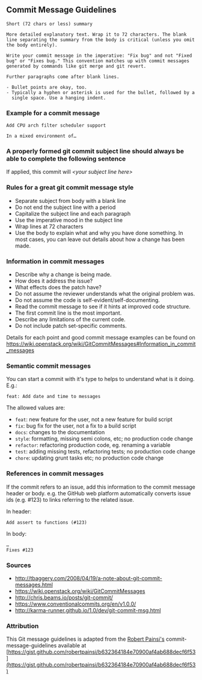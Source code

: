 ## Commit Message Guidelines

```
Short (72 chars or less) summary

More detailed explanatory text. Wrap it to 72 characters. The blank
line separating the summary from the body is critical (unless you omit
the body entirely).

Write your commit message in the imperative: "Fix bug" and not "Fixed
bug" or "Fixes bug." This convention matches up with commit messages
generated by commands like git merge and git revert.

Further paragraphs come after blank lines.

- Bullet points are okay, too.
- Typically a hyphen or asterisk is used for the bullet, followed by a
  single space. Use a hanging indent.
```

### Example for a commit message

```
Add CPU arch filter scheduler support

In a mixed environment of…
```

### A properly formed git commit subject line should always be able to complete the following sentence

If applied, this commit will *\<your subject line here\>*

### Rules for a great git commit message style
* Separate subject from body with a blank line
* Do not end the subject line with a period
* Capitalize the subject line and each paragraph
* Use the imperative mood in the subject line
* Wrap lines at 72 characters
* Use the body to explain what and why you have done something. In most
  cases, you can leave out details about how a change has been made.

### Information in commit messages
* Describe why a change is being made.
* How does it address the issue?
* What effects does the patch have?
* Do not assume the reviewer understands what the original problem was.
* Do not assume the code is self-evident/self-documenting.
* Read the commit message to see if it hints at improved code
  structure.
* The first commit line is the most important.
* Describe any limitations of the current code.
* Do not include patch set-specific comments.

Details for each point and good commit message examples can be found on
https://wiki.openstack.org/wiki/GitCommitMessages#Information_in_commit_messages

### Semantic commit messages

You can start a commit with it's type to helps to understand what is it
doing. E.g.:

```
feat: Add date and time to messages
```

The allowed <type> values are:
- `feat`: new feature for the user, not a new feature for build script
- `fix`: bug fix for the user, not a fix to a build script
- `docs`: changes to the documentation
- `style`: formatting, missing semi colons, etc; no production code change
- `refactor`: refactoring production code, eg. renaming a variable
- `test`: adding missing tests, refactoring tests; no production code change
- `chore`: updating grunt tasks etc; no production code change

### References in commit messages
If the commit refers to an issue, add this information to the commit
message header or body. e.g. the GitHub web platform automatically
converts issue ids (e.g. #123) to links referring to the related issue.

In header:
```
Add assert to functions (#123)
```
In body:
```
…
Fixes #123
```

### Sources
* http://tbaggery.com/2008/04/19/a-note-about-git-commit-messages.html
* https://wiki.openstack.org/wiki/GitCommitMessages
* http://chris.beams.io/posts/git-commit/
* https://www.conventionalcommits.org/en/v1.0.0/
* http://karma-runner.github.io/1.0/dev/git-commit-msg.html


### Attribution

This Git message guidelines is adapted from the [Robert
Painsi's](https://gist.github.com/robertpainsi)
commit-message-guidelines available at
[https://gist.github.com/robertpainsi/b632364184e70900af4ab688decf6f53](https://gist.github.com/robertpainsi/b632364184e70900af4ab688decf6f53)
